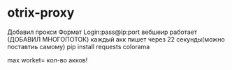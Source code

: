 # otrix-proxy
Добавил прокси 
Формат Login:pass@ip:port 
вебшеир работает
(ДОБАВИЛ МНОГОПОТОК)
каждый акк пишет через 22 секунды(можно поставтиь самому)
pip install requests colorama

max worket= кол-во акков!
